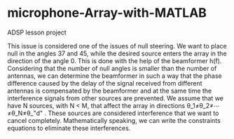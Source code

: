 # microphone-Array-with-MATLAB
ADSP lesson project


This issue is considered one of the issues of null steering. We want to place null in the angles 37 and 45, while the desired source enters the array in the direction of the angle 0. This is done with the help of the beamformer h(f). Considering that the number of null angles is smaller than the number of antennas, we can determine the beamformer in such a way that the phase difference caused by the delay of the signal received from different antennas is compensated by the beamformer and at the same time the interference signals from other sources are prevented. We assume that we have N sources, with N < M, that affect the array in directions θ_1≠θ_2≠⋯≠θ_N≠θ_"d" . These sources are considered interference that we want to cancel completely. Mathematically speaking, we can write the constraints equations to eliminate these interferences.
